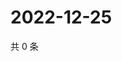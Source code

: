 # 2022-12-25

共 0 条

<!-- BEGIN WEIBO -->
<!-- 最后更新时间 Sun Dec 25 2022 19:10:37 GMT+0800 (China Standard Time) -->

<!-- END WEIBO -->
